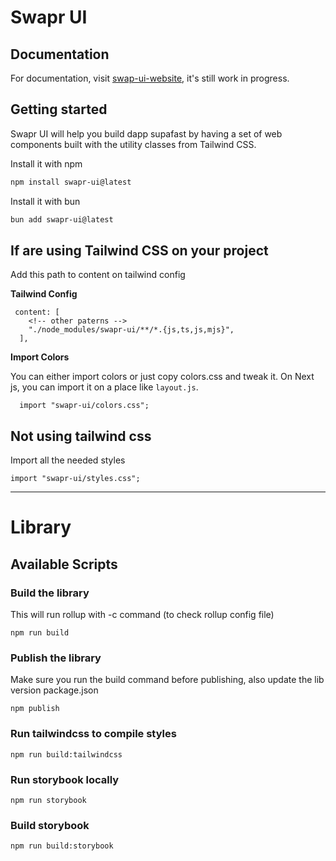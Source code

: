 # Swapr UI

## Documentation

For documentation, visit [swap-ui-website](https://swapr-ui.pages.dev/), it's still work in progress.

## Getting started

Swapr UI will help you build dapp supafast by having a set of web components built with the utility classes from Tailwind CSS.

Install it with npm

```bash
npm install swapr-ui@latest
```

Install it with bun

```bash
bun add swapr-ui@latest 
```

## If are using Tailwind CSS on your project

Add this path to content on tailwind config

**Tailwind Config**

```
 content: [
    <!-- other paterns -->
    "./node_modules/swapr-ui/**/*.{js,ts,js,mjs}",
  ],
```

**Import Colors**

You can either import colors or just copy colors.css and tweak it. On Next js, you can import it on a place like `layout.js`.

```
  import "swapr-ui/colors.css";
```

## Not using tailwind css

Import all the needed styles

```
import "swapr-ui/styles.css";
```

---

# Library

## Available Scripts

### Build the library
This will run rollup  with -c command (to check rollup config file)

```
npm run build
```

### Publish the library
Make sure you run the build command before publishing, also update the lib version package.json

```
npm publish
```

### Run tailwindcss to compile styles
```
npm run build:tailwindcss
```

### Run storybook locally

```
npm run storybook
```

### Build storybook

```
npm run build:storybook
```